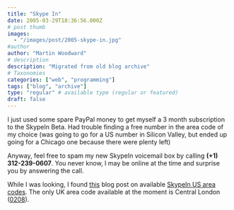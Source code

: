 ```yaml
---
title: "Skype In"
date: 2005-03-29T18:36:56.000Z
# post thumb
images:
  - "/images/post/2005-skype-in.jpg"
#author
author: "Martin Woodward"
# description
description: "Migrated from old blog archive"
# Taxonomies
categories: ["web", "programming"]
tags: ["blog", "archive"]
type: "regular" # available type (regular or featured)
draft: false
---
```

I just used some spare PayPal money to get myself a 3 month subscription to the SkypeIn Beta.  Had trouble finding a free number in the area code of my choice (was going to go for a US number in Silicon Valley, but ended up going for a Chicago one because there were plenty left)

Anyway, feel free to spam my new SkypeIn voicemail box by calling **(+1) 312-239-0607**.  You never know, I may be online at the time and surprise you by answering the call.

While I was looking, I found [this](http://www.bmannconsulting.com/node/1443) blog post on available [SkypeIn US area codes](http://www.bmannconsulting.com/node/1443).  The only UK area code available at the moment is Central London ([0208](http://www.streetmap.co.uk/newmap.srf?x=530000&y=179000&z=0&sv=530000,179000&st=OSGrid&lu=Y&tl=Approximate%20Location%20of%20Area%20Code%20020%208,%20London&ar=y&bi=~&mapp=newmap.srf&searchp=newsearch.srf)).